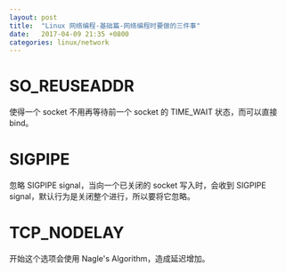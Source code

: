 ```yaml
---
layout: post
title:  "Linux 网络编程-基础篇-网络编程时要做的三件事"
date:   2017-04-09 21:35 +0800
categories: linux/network 
---
```


# SO_REUSEADDR

使得一个 socket 不用再等待前一个 socket 的 TIME_WAIT 状态，而可以直接 bind。

# SIGPIPE

忽略 SIGPIPE signal，当向一个已关闭的 socket 写入时，会收到 SIGPIPE signal，默认行为是关闭整个进行，所以要将它忽略。

# TCP_NODELAY

开始这个选项会使用 Nagle's Algorithm，造成延迟增加。
